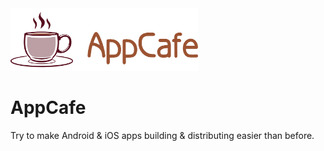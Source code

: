 <img src="logo-appcafe-horizontal.png" width="" height="100"/>

# AppCafe
Try to make Android &amp; iOS apps building &amp; distributing easier than before.
